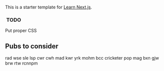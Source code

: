 This is a starter template for [Learn Next.js](https://nextjs.org/learn).

###  TODO

Put proper CSS

## Pubs to consider

rad
wse
sle
lsp
cwr
cwh
mad
kwr
yrk
mohm
bcc
cricketer
pop
mag
bxn
gjw
brw
rtw
rcnnpm 

